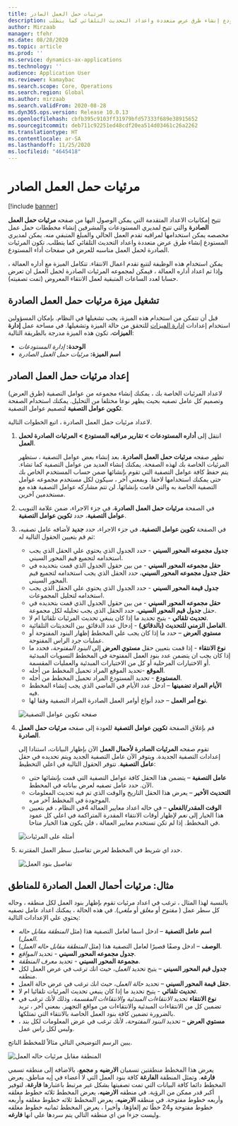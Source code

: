 ```yaml
---
title: مرئيات حمل العمل الصادر
description: يوفر هذا الموضوع معلومات حول مرئيات حمل العمل الصادرة تتيح هذه الوظيفة لمديري المستودع والمشرفين إنشاء مخططات حمل عمل مخصصه يمكن استخدامها لمراقبه تقدم العمل الحالي والمبلغ المتبقي منه. يمكن لمديري المستودع إنشاء طرق عرض متعددة واعداد التحديث التلقائي كما يتطلب.
author: Mirzaab
manager: tfehr
ms.date: 08/28/2020
ms.topic: article
ms.prod: ''
ms.service: dynamics-ax-applications
ms.technology: ''
audience: Application User
ms.reviewer: kamaybac
ms.search.scope: Core, Operations
ms.search.region: Global
ms.author: mirzaab
ms.search.validFrom: 2020-08-28
ms.dyn365.ops.version: Release 10.0.13
ms.openlocfilehash: cbfb395c9103ff31979bfd57333f689e38915652
ms.sourcegitcommit: deb711c92251ed48cdf20ea514d03461c26a2262
ms.translationtype: HT
ms.contentlocale: ar-SA
ms.lasthandoff: 11/25/2020
ms.locfileid: "4645418"
---
```

# <a name="outbound-workload-visualization"></a>مرئيات حمل العمل الصادر

[!include [banner](../includes/banner.md)]

تتيح إمكانيات الاعداد المتقدمة التي يمكن الوصول اليها من صفحه **مرئيات حمل العمل الصادرة** والتي تتيح لمديري المستودعات والمشرفين إنشاء مخططات حمل عمل مخصصه يمكن استخدامها لمراقبه تقدم العمل الحالي والمبلغ المتبقي منه. يمكن لمديري المستودع إنشاء طرق عرض متعددة واعداد التحديث التلقائي كما يتطلب. تكون المرئيات الصادرة لحمل العمل مناسبه للعرض في صفحات أداء المستودع.

يمكن استخدام هذه الوظيفة لتتبع تقدم اعمال الانتقاء. تتكامل الميزة مع أداره العمالة ، وإذا تم اعداد أداره العمالة ، فيمكن لمجموعه المرئيات الصادرة لحمل العمل ان تعرض حسابا لعدد الساعات المتبقية لعمل الانتقاء المعروض (تمت تصفيته).

## <a name="turn-on-the-outbound-workload-visualization-feature"></a>تشغيل ميزة مرئيات حمل العمل الصادرة

قبل أن تتمكن من استخدام هذه الميزة، يجب تشغيلها في النظام. بإمكان المسؤولين استخدام إعدادات [إدارة الميزات](../../fin-ops-core/fin-ops/get-started/feature-management/feature-management-overview.md) للتحقق من حالة الميزة وتشغيلها. في مساحة عمل **إدارة الميزات**، تكون هذه الميزة مدرجة بالطريقة التالية:

- **الوحدة:** *إدارة المستودعات*
- **اسم الميزة:** *مرئيات حمل العمل الصادرة*

## <a name="set-up-outbound-workload-visualizations"></a>إعداد مرئيات حمل العمل الصادر

لاعداد المرئيات الخاصة بك ، يمكنك إنشاء مجموعه من عوامل التصفية (طرق العرض) وتصميم كل عامل تصفيه بحيث يظهر نوعا مختلفا من التحليل. يمكنك استخدام الصفحة **تكوين عوامل التصفية** لتصميم عوامل التصفية.

لاعداد مرئيات حمل العمل الصادرة ، اتبع الخطوات التالية.

1. انتقل إلى **أداره المستودعات \> تقارير مراقبه المستودع \> المرئيات الصادرة لحمل العمل**.

    تظهر صفحه **مرئيات حمل العمل الصادرة**. بعد إنشاء بعض عوامل التصفية ، ستظهر المرئيات الخاصة بك لهذه الصفحة. يمكنك إنشاء العديد من عوامل التصفية كما تشاء. يتم حفظ كافة عوامل التصفية التي تقوم بإنشائها ضمن حساب المستخدم الخاص بك حتى يمكنك استخدامها لاحقا. وبمعني آخر ، سيكون لكل مستخدم مجموعه عوامل التصفية الخاصة به والتي قامت بإنشائها. لن تتم مشاركه عوامل التصفية هذه مع مستخدمين آخرين.

1. في الصفحة **مرئيات حمل العمل الصادرة**، في جزء الاجراء، ضمن علامة التبويب **عوامل التصفية**، حدد **تكوين عوامل التصفية**.
1. في الصفحة **تكوين عوامل التصفية**، في جزء الاجراء، حدد **جديد** لأضافه عامل تصفيه، ثم قم بتعيين الحقول التالية له:

    - **جدول مجموعه المحور السيني** - حدد الجدول الذي يحتوي علي الحقل الذي يجب استخدامه لتجميع قيم المحور السيني.
    - **حقل مجموعه المحور السيني** - من بين حقول الجدول الذي قمت بتحديده في **حقل جدول مجموعه المحور السيني**، حدد الحقل الذي يجب استخدامه لتجميع قيم المحور السيني.
    - **جدول قيمة المحور السيني** - حدد الجدول الذي يحتوي علي الحقل الذي يجب استخدامه لتحليل المجموعات.
    - **حقل مجموعه المحور السيني** - من بين حقول الجدول الذي قمت بتحديده في حقل **جدول قيم المحور السيني**، حدد الحقل الذي يجب تحليله لكل مجموعة.
    - **تحديث تلقائي** - يتيح تحديد ما إذا كان ينبغي تحديث المرئيات تلقائيا ام لا.
    - **الفاصل الزمني للتحديث (بالدقائق)** - إدخال عدد الدقائق بين التحديثات التلقائية.
    - **مستوي العرض** – حدد ما إذا كان يجب علي المخطط إظهار البنود المفتوحة أو عمليات جرد الراس المفتوحة.
    - **نوع الانتقاء** - إذا قمت بتعيين حقل **مستوي العرض** إلى _البنود المفتوحة_، فحدد ما إذا كان يجب ان يتضمن عدد بنود العمل المفتوحة في المخطط التسويات المبدئية أو الاختيارات المرحلية أو كل من الاختيارات المبدئية والعمليات المقسمة.
    - **الموقع** -تحديد الموقع المراد تحميل المخطط من أجله.
    - **المستودع** - تحديد المستودع المراد تحميل المخطط من أجله.
    - **الأيام المراد تضمينها** – ادخل عدد الأيام في الماضي الذي يجب إنشاء المخطط فيه.
    - **نوع أمر العمل** – حدد أنواع أوامر العمل الصادرة المراد التصفية وفقا لها.

    ![صفحه تكوين عوامل التصفية](media/work-viz-filters-1.png "صفحه تكوين عوامل التصفية")

1. قم بإغلاق الصفحة **تكوين عوامل التصفية** للعودة إلى صفحه **مرئيات حمل العمل الصادرة**.

    تقوم صفحه **المرئيات الصادرة لأحمال العمل** الآن بإظهار البيانات، استنادا إلى إعدادات التصفية الجديدة. ويتوفر الآن عامل التصفية الجديد ويتم تحديده في حقل **عامل التصفية**. تتوفر الحقول التالية في اعلي التخطيط:

    - **عامل التصفية** – يتضمن هذا الحقل كافة عوامل التصفية التي قمت بإنشائها حتى الآن. حدد عامل تصفيه لعرض بياناته في المخطط.
    - **التحديث الأخير** – يعرض هذا الحقل التاريخ والوقت الذي تم فيه تحديث المعلومات الموجودة في المخطط آخر مره.
    - **الوقت المقدر/الفعلي** – في حاله اعداد معايير العمالة 4في النظام ، قم بتعيين هذا الخيار إلى *نعم* لإظهار أوقات الانتقاء المقدرة المتراكمة في اعلي كل عمود في المخطط. إذا لم تكن تستخدم معايير العمالة ، فلن يكون هذا الخيار متاحا.

    ![أمثله على المرئيات](media/work-viz-chart.png "أمثله على المرئيات")

1. حدد اي شريط في المخطط لعرض تفاصيل سطر العمل المقترنة.

    ![تفاصيل بنود العمل](media/work-viz-work-details.png "تفاصيل بنود العمل")

## <a name="example-outbound-workload-visualization-for-zones"></a>مثال: مرئيات أحمال العمل الصادرة للمناطق

بالنسبة لهذا المثال ، ترغب في اعداد مرئيات تقوم بإظهار بنود العمل لكل منطقه ، وحاله كل سطر عمل ( _مفتوح_ أو _مغلق_ أو _ملغي_). في هذه الحالة ، يمكنك اعداد عامل تصفيه يحتوي علي الإعدادات التالية:

- **اسم عامل التصفية** – ادخل اسما لعامل التصفية هذا (مثل _المنطقة مقابل حاله العمل_).
- **الوصف** – ادخل وصفًا قصيرًا لعامل التصفية هذا (مثل _المنطقة مقابل حاله العمل_).
- **جدول مجموعه المحور السيني** - تحديد _المواقع._
- **مجموعة المحور السيني** - تحديد _معرف المنطقة_.
- **جدول قيم المحور السيني** – يتيح تحديد _العمل_، حيث انك ترغب في عرض العمل لكل منطقه.
- **حقل قيمة المحور السيني** – تحديد _حالة العمل_، حيث انك ترغب في عرض حالة العمل.
- **تحديث تلقائي** - يتيح تحديد ما إذا كان ينبغي تحديث المرئيات تلقائيا ام لا.
- **نوع الانتقاء** تحديد _الانتقاءات المبدئية والانتقاءات المقسمة_، وذلك لأنك ترغب في تضمين كل من الانتقاءات المبدئية والانتقاءات من مواقع التجهيز. بمعني آخر ، تريد بالضرورة تضمين كافة بنود العمل الخاصة بالانتقاء التي تمتلكها.
- **مستوي العرض** – تحديد _البنود المفتوحة_، لأنك ترغب في عرض المعلومات لكل بند ، وليس لكل راس عمل.

يبين الرسم التوضيحي التالي مثالاً للمخطط الناتج.

![المنطقة مقابل مرئيات حاله العمل](media/work-viz-chart.png "المنطقة مقابل مرئيات حاله العمل")

يعرض هذا المخطط منطقتين تسميان **الارضيه** و **مجمع**، بالاضافه إلى منطقه تسمي **فارغه**. وتمثل المنطقة **الفارغة** كافة بنود العمل التي لا أعضاء في إيه مناطق. يعرض المخطط دائما كافة البيانات التي تمت تصفيتها بشكل غير مرتبط باعتبارها **فارغة**، لتوفير أكبر قدر ممكن من الرؤية. في منطقه **الارضيه**، يعرض المخطط ثلاثه خطوط مغلقه وأربعه خطوط مفتوحة. في منطقه **الارضيه**، يعرض المخطط ثلاثه خطوط مغلقه وأربعه خطوط مفتوحة و24 خطًا تم إلغاؤها. وأخيرا ، يعرض المخطط ثمانيه خطوط مغلقه وليست جزءا من اي منطقه التالي يتم سردها علي انها **فارغه**.
